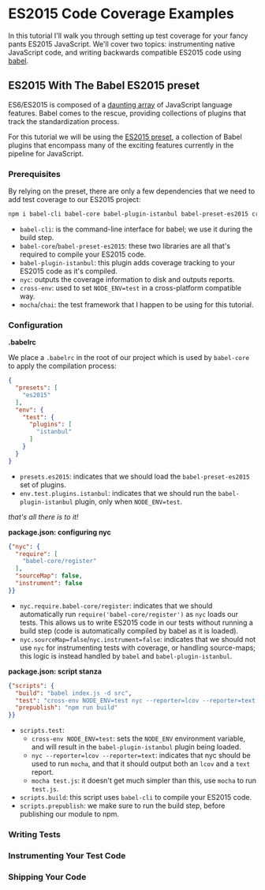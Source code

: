 # ES2015 Code Coverage Examples

In this tutorial I'll walk you through setting up test coverage
for your fancy pants ES2015 JavaScript. We'll cover two topics:
instrumenting native JavaScript code, and writing backwards
compatible ES2015 code using [babel](https://github.com/babel/babel).

## ES2015 With The Babel ES2015 preset

ES6/ES2015 is composed of a [daunting array](https://babeljs.io/docs/plugins/) of JavaScript language features. Babel comes to the rescue, providing collections of plugins that
track the standardization process.

For this tutorial we will be using the [ES2015 preset](http://babeljs.io/docs/plugins/preset-es2015/), a collection of Babel plugins that
encompass many of the exciting features currently in the pipeline for JavaScript.

### Prerequisites

By relying on the preset, there are only a few dependencies that we need to add
test coverage to our ES2015 project:

```bash
npm i babel-cli babel-core babel-plugin-istanbul babel-preset-es2015 cross-env mocha chai nyc --save-dev
```

* `babel-cli`: is the command-line interface for babel; we use it during the build step.
* `babel-core`/`babel-preset-es2015`: these two libraries are all that's required to
  compile your ES2015 code.
* `babel-plugin-istanbul`: this plugin adds coverage tracking to your ES2015 code
   as it's compiled.
* `nyc`: outputs the coverage information to disk and outputs reports.
* `cross-env`: used to set `NODE_ENV=test` in a cross-platform compatible way.
* `mocha`/`chai`: the test framework that I happen to be using for this tutorial.

### Configuration

**.babelrc**

We place a `.babelrc` in the root of our project which is used by `babel-core`
to apply the compilation process:

```json
{
  "presets": [
    "es2015"
  ],
  "env": {
    "test": {
      "plugins": [
        "istanbul"
      ]
    }
  }
}
```

* `presets.es2015`: indicates that we should load the `babel-preset-es2015` set of plugins.
* `env.test.plugins.istanbul`: indicates that we should run the `babel-plugin-istanbul`
plugin, only when `NODE_ENV=test`.

_that's all there is to it!_

**package.json: configuring nyc**

```json
{"nyc": {
  "require": [
    "babel-core/register"
  ],
  "sourceMap": false,
  "instrument": false
}}
```

* `nyc.require.babel-core/register`: indicates that we should automatically run
  `require('babel-core/register')` as `nyc` loads our tests. This allows us to
   write ES2015 code in our tests without running a build step (code is automatically
   compiled by babel as it is loaded).
* `nyc.sourceMap=false`/`nyc.instrument=false`: indicates that we should not use
  `nyc` for instrumenting tests with coverage, or handling source-maps; this
  logic is instead handled by `babel` and `babel-plugin-istanbul`.

**package.json: script stanza**

```json
{"scripts": {
  "build": "babel index.js -d src",
  "test": "cross-env NODE_ENV=test nyc --reporter=lcov --reporter=text mocha test.js",
  "prepublish": "npm run build"
}}
```

* `scripts.test`:
  * `cross-env NODE_ENV=test`: sets the `NODE_ENV` environment variable, and will
    result in the `babel-plugin-istanbul` plugin being loaded.
  * `nyc --reporter=lcov --reporter=text`: indicates that nyc should be used to
     run `mocha`, and that it should output both an `lcov` and a `text` report.
  * `mocha test.js`: it doesn't get much simpler than this, use `mocha` to run
    `test.js`.
* `scripts.build`: this script uses `babel-cli` to compile your ES2015 code.
* `scripts.prepublish`: we make sure to run the build step, before publishing our
  module to npm.

### Writing Tests

### Instrumenting Your Test Code

### Shipping Your Code
